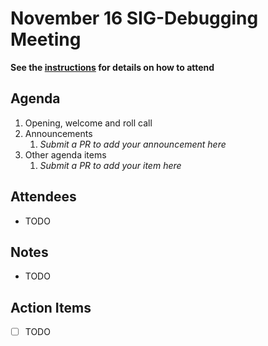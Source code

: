# November 16 SIG-Debugging Meeting

**See the [instructions](../README.md) for details on how to attend**

## Agenda

1. Opening, welcome and roll call
1. Announcements
    1. _Submit a PR to add your announcement here_
1. Other agenda items
    1. _Submit a PR to add your item here_

## Attendees

* TODO

## Notes

* TODO

## Action Items

* [ ] TODO
